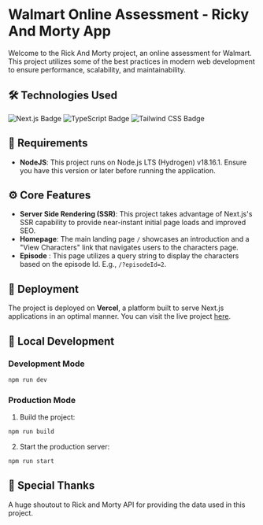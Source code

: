# Walmart Online Assessment - Ricky And Morty App

Welcome to the Rick And Morty project, an online assessment for Walmart. This project utilizes some of the best practices in modern web development to ensure performance, scalability, and maintainability.

## 🛠️ Technologies Used

<p align="left">
<img src="https://img.shields.io/badge/-Next.js-000000?style=for-the-badge&logo=next.js&logoColor=white" alt="Next.js Badge" />
<img src="https://img.shields.io/badge/-TypeScript-3178C6?style=for-the-badge&logo=typescript&logoColor=white" alt="TypeScript Badge" />
<img src="https://img.shields.io/badge/-Tailwind%20CSS-38B2AC?style=for-the-badge&logo=tailwind-css&logoColor=white" alt="Tailwind CSS Badge" />
</p>

## 📌 Requirements

- **NodeJS**: This project runs on Node.js LTS (Hydrogen) v18.16.1. Ensure you have this version or later before running the application.

## ⚙️ Core Features

- **Server Side Rendering (SSR)**: This project takes advantage of Next.js's SSR capability to provide near-instant initial page loads and improved SEO.
- **Homepage**: The main landing page `/` showcases an introduction and a "View Characters" link that navigates users to the characters page.
- **Episode** : This page utilizes a query string to display the characters based on the episode Id. E.g., `/?episodeId=2`.

## 🚀 Deployment

The project is deployed on **Vercel**, a platform built to serve Next.js applications in an optimal manner. You can visit the live project [here](https://walmart-asessment.vercel.app/).

## 🏃 Local Development

### Development Mode

```bash
npm run dev
```

### Production Mode

1. Build the project:

```bash
npm run build
```

2. Start the production server:

```bash
npm run start
```

## 🙏 Special Thanks

A huge shoutout to Rick and Morty API for providing the data used in this project.
